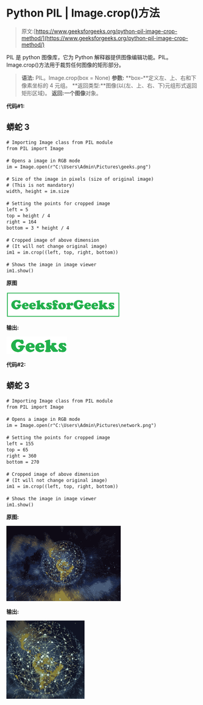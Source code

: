 # Python PIL | Image.crop()方法

> 原文:[https://www.geeksforgeeks.org/python-pil-image-crop-method/](https://www.geeksforgeeks.org/python-pil-image-crop-method/)

PIL 是 python 图像库，它为 Python 解释器提供图像编辑功能。PIL。Image.crop()方法用于裁剪任何图像的矩形部分。

> **语法:** PIL。Image.crop(box = None)
> **参数:**
> **box–**定义左、上、右和下像素坐标的 4 元组。
> **返回类型:**图像(以(左、上、右、下)元组形式返回矩形区域)。
> **返回:**一个**图像**对象。

**代码#1:**

## 蟒蛇 3

```
# Importing Image class from PIL module
from PIL import Image

# Opens a image in RGB mode
im = Image.open(r"C:\Users\Admin\Pictures\geeks.png")

# Size of the image in pixels (size of original image)
# (This is not mandatory)
width, height = im.size

# Setting the points for cropped image
left = 5
top = height / 4
right = 164
bottom = 3 * height / 4

# Cropped image of above dimension
# (It will not change original image)
im1 = im.crop((left, top, right, bottom))

# Shows the image in image viewer
im1.show()
```

**原图**

![](img/1986530ad3422a3e48f8d28d96bcb6b8.png)

**输出:**

![](img/de4df76ba1a88e00b55d95fad48439d3.png)

**代码#2:**

## 蟒蛇 3

```
# Importing Image class from PIL module
from PIL import Image

# Opens a image in RGB mode
im = Image.open(r"C:\Users\Admin\Pictures\network.png")

# Setting the points for cropped image
left = 155
top = 65
right = 360
bottom = 270

# Cropped image of above dimension
# (It will not change original image)
im1 = im.crop((left, top, right, bottom))

# Shows the image in image viewer
im1.show()
```

**原图:**

![](img/0d9657ba992feb949a511fdc51494e03.png)

**输出:**

![](img/b5260bf793eed3ff0073f624b3846448.png)